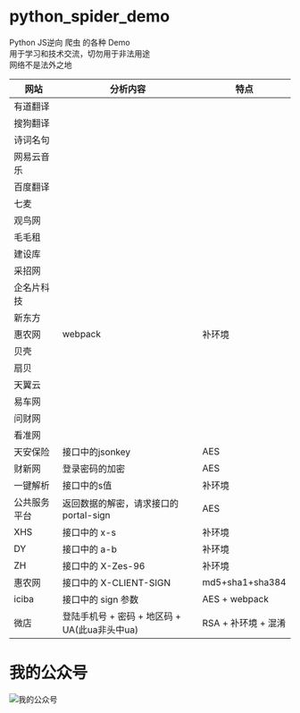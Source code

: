 # python_spider_demo

Python JS逆向 爬虫 的各种 Demo <br>
用于学习和技术交流，切勿用于非法用途<br>
网络不是法外之地<br>

| 网站     | 分析内容                            | 特点              |
|--------|---------------------------------|-----------------|
| 有道翻译   |                                 |                 |
| 搜狗翻译   |                                 |
| 诗词名句   |
| 网易云音乐  |
| 百度翻译   |
| 七麦     |
| 观鸟网    |
| 毛毛租    
| 建设库    
| 采招网    |
| 企名片科技  |
| 新东方    
| 惠农网    | webpack                         | 补环境             |
| 贝壳     |                                 |
| 扇贝     |
| 天翼云    |
| 易车网    |
| 问财网    |
| 看准网    |
| 天安保险   | 接口中的jsonkey                     | AES             |
| 财新网    | 登录密码的加密                         | AES             |
| 一键解析   | 接口中的s值                          | 补环境             |
| 公共服务平台 | 返回数据的解密，请求接口的 portal-sign       | AES             |
| XHS    | 接口中的 x-s                        | 补环境             |
| DY     | 接口中的 a-b                        | 补环境             |
| ZH     | 接口中的 X-Zes-96                   | 补环境             |      
| 惠农网    | 接口中的 X-CLIENT-SIGN              | md5+sha1+sha384 |
| iciba  | 接口中的 sign 参数                    | AES + webpack   |
| 微店     | 登陆手机号 + 密码 + 地区码 + UA(此ua非头中ua) | RSA + 补环境 + 混淆  | 

# 我的公众号

![我的公众号](wechat.png "我的公众号")
